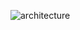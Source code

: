 ![architecture](https://user-images.githubusercontent.com/46614165/151231330-7d4773de-b20d-4825-ba39-75e60c8122ca.png)
